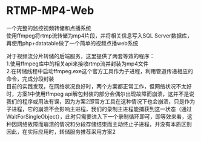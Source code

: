 # RTMP-MP4-Web
一个完整的监控视频转储和点播系统<br>
使用ffmpeg将rtmp流转储为mp4片段，并将相关信息写入SQL Server数据库，再使用php+datatable做了一个简单的视频点播web系统

对于视频流分片转储的后端服务，这里提供了两套等效的程序：<br>
1.使用ffmpeg库中的相关api来接收rtmp流并封装为mp4文件<br>
2.在转储线程中启动ffmpeg.exe这个官方工具作为子进程，利用管道传递相应的命令，完成分段封装<br>
目前的实践发现，在网络状况良好时，两个方案都正常工作，但网络状况不太好时，方案1中使用ffmpeg api解包封装的部分会偶尔出现故障而崩溃，这并不是说我们的程序或用法有误，因为方案2即官方工具在这种情况下也会崩溃，只是作为子进程，它的崩溃不会影响主进程，我们的录制主进程能捕获到这一状态（通过WaitForSingleObject），此时只需要进入下一个录制循环即可，即等效来看，这种因网络故障而崩溃的情况和分段存储结束而主动终止子进程，并没有本质区别<br>
因此，在实际应用时，转储服务推荐采用方案2
